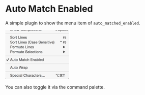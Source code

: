 Auto Match Enabled
====

A simple plugin to show the menu item of `auto_matched_enabled`.

<img width=200 src="https://github.com/randy3k/Auto-Match-Enabled/raw/master/menu.png">

You can also toggle it via the command palette.

